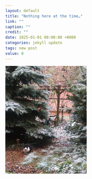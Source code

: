 ```yaml
---
layout: default
title: "Nothing here at the time…"
link: ""
caption: ""
credit: ""
date: 2025-01-01 00:00:00 +0000
categories: jekyll update
tags: new post
value: 0
---
```

<!--
Backstory of a target audience everyman in second person (possibly your friend)  
and timeline of what is to happen from their point of view, sent in the newsletter.  
  
Own _backlog_ on the site as lyrics | script | storyboard  
-->

<!-- This [(is)] an (example) [sentence]. 
     use tone letters and spaces of different width for sentence structure
  -->

<img src='/assets/images/zahradka_rano.jpg' width='256' alt='A cat visiting the overgrown backyard in the morning' />